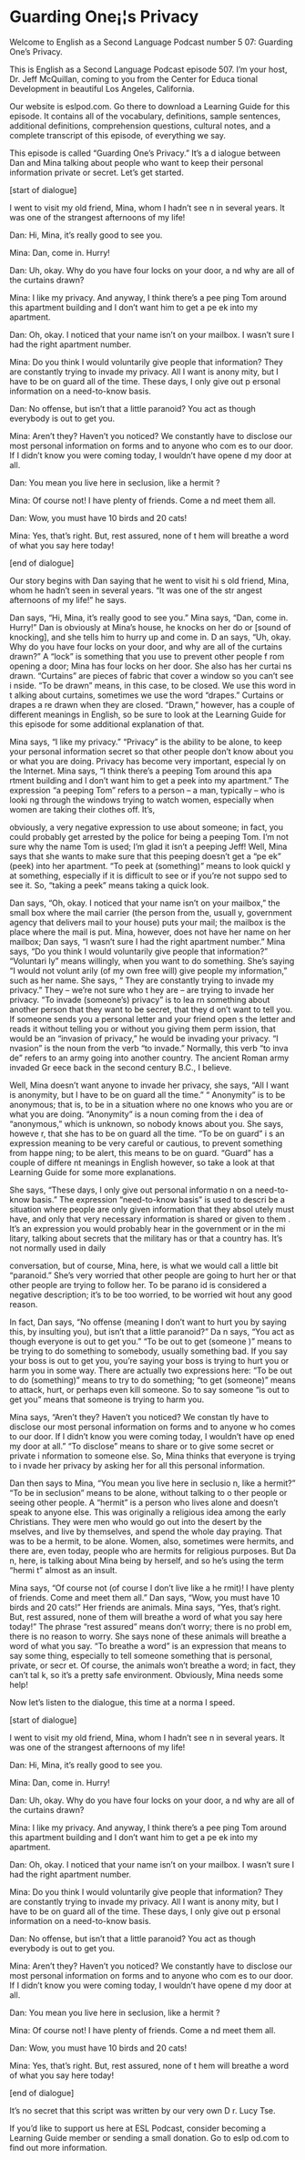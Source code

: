 # Guarding One¡¦s Privacy

Welcome to English as a Second Language Podcast number 5 07: Guarding One’s Privacy.

This is English as a Second Language Podcast episode 507.  I’m your host, Dr. Jeff McQuillan, coming to you from the Center for Educa tional Development in beautiful Los Angeles, California.

Our website is eslpod.com.  Go there to download a Learning Guide for this episode.  It contains all of the vocabulary, definitions, sample sentences, additional definitions, comprehension questions, cultural  notes, and a complete transcript of this episode, of everything we say.

This episode is called “Guarding One’s Privacy.”  It’s a d ialogue between Dan and Mina talking about people who want to keep their  personal information private or secret.  Let’s get started.

[start of dialogue]

I went to visit my old friend, Mina, whom I hadn’t see n in several years.  It was one of the strangest afternoons of my life!

Dan:  Hi, Mina, it’s really good to see you.

Mina:  Dan, come in.  Hurry!

Dan:  Uh, okay.  Why do you have four locks on your door, a nd why are all of the curtains drawn?

Mina:  I like my privacy.  And anyway, I think there’s a pee ping Tom around this apartment building and I don’t want him to get a pe ek into my apartment.

Dan:  Oh, okay.  I noticed that your name isn’t on your mailbox.  I wasn’t sure I had the right apartment number.

Mina:  Do you think I would voluntarily give people that  information?  They are constantly trying to invade my privacy.  All I want is anony mity, but I have to be on guard all of the time.  These days, I only give out p ersonal information on a need-to-know basis.

 Dan:  No offense, but isn’t that a little paranoid?  You act as though everybody is out to get you.

Mina:  Aren’t they?  Haven’t you noticed?  We constantly have to disclose our most personal information on forms and to anyone who com es to our door.  If I didn’t know you were coming today, I wouldn’t have opene d my door at all.

Dan:  You mean you live here in seclusion, like a hermit ?

Mina:  Of course not!  I have plenty of friends.  Come a nd meet them all.

Dan:  Wow, you must have 10 birds and 20 cats!

Mina:  Yes, that’s right.  But, rest assured, none of t hem will breathe a word of what you say here today!

[end of dialogue]

Our story begins with Dan saying that he went to visit hi s old friend, Mina, whom he hadn’t seen in several years.  “It was one of the str angest afternoons of my life!” he says.

Dan says, “Hi, Mina, it’s really good to see you.”  Mina says, “Dan, come in. Hurry!”  Dan is obviously at Mina’s house, he knocks on her do or [sound of knocking], and she tells him to hurry up and come in.  D an says, “Uh, okay.  Why do you have four locks on your door, and why are all of the curtains drawn?”  A “lock” is something that you use to prevent other people f rom opening a door; Mina has four locks on her door.  She also has her curtai ns drawn.  “Curtains” are pieces of fabric that cover a window so you can’t see i nside.  “To be drawn” means, in this case, to be closed.  We use this word in t alking about curtains, sometimes we use the word “drapes.”  Curtains or drapes a re drawn when they are closed.  “Drawn,” however, has a couple of different  meanings in English, so be sure to look at the Learning Guide for this episode for some additional explanation of that.

Mina says, “I like my privacy.”  “Privacy” is the ability to be alone, to keep your personal information secret so that other people don’t  know about you or what you are doing.  Privacy has become very important, especial ly on the Internet. Mina says, “I think there’s a peeping Tom around this apa rtment building and I don’t want him to get a peek into my apartment.”  The  expression “a peeping Tom” refers to a person – a man, typically – who is looki ng through the windows trying to watch women, especially when women are taking their clothes off.  It’s,

 obviously, a very negative expression to use about someone; in  fact, you could probably get arrested by the police for being a peeping  Tom.  I’m not sure why the name Tom is used; I’m glad it isn’t a peeping Jeff!   Well, Mina says that she wants to make sure that this peeping doesn’t get a “pe ek” (peek) into her apartment.  “To peek at (something)” means to look quickl y at something, especially if it is difficult to see or if you’re not suppo sed to see it.  So, “taking a peek” means taking a quick look.

Dan says, “Oh, okay.  I noticed that your name isn’t on your  mailbox,” the small box where the mail carrier (the person from the, usuall y, government agency that delivers mail to your house) puts your mail; the mailbox is the place where the mail is put.  Mina, however, does not have her name on her mailbox; Dan says, “I wasn’t sure I had the right apartment number.”  Mina says, “Do you think I would voluntarily give people that information?”  “Voluntari ly” means willingly, when you want to do something.  She’s saying “I would not volunt arily (of my own free will) give people my information,” such as her name.  She says, “ They are constantly trying to invade my privacy.”  They – we’re not sure who t hey are – are trying to invade her privacy.  “To invade (someone’s) privacy” is to lea rn something about another person that they want to be secret, that they d on’t want to tell you.  If someone sends you a personal letter and your friend open s the letter and reads it without telling you or without you giving them perm ission, that would be an “invasion of privacy,” he would be invading your privacy.  “I nvasion” is the noun from the verb “to invade.”  Normally, this verb “to inva de” refers to an army going into another country.  The ancient Roman army invaded Gr eece back in the second century B.C., I believe.

Well, Mina doesn’t want anyone to invade her privacy, she  says, “All I want is anonymity, but I have to be on guard all the time.”  “ Anonymity” is to be anonymous; that is, to be in a situation where no one knows who you are or what you are doing.  “Anonymity” is a noun coming from the i dea of “anonymous,” which is unknown, so nobody knows about you.  She says, howeve r, that she has to be on guard all the time.  “To be on guard” i s an expression meaning to be very careful or cautious, to prevent something from happe ning; to be alert, this means to be on guard.  “Guard” has a couple of differe nt meanings in English however, so take a look at that Learning Guide for some more explanations.

She says, “These days, I only give out personal informatio n on a need-to-know basis.”  The expression “need-to-know basis” is used to descri be a situation where people are only given information that they absol utely must have, and only that very necessary information is shared or given to them .  It’s an expression you would probably hear in the government or in the mi litary, talking about secrets that the military has or that a country has.  It’s not normally used in daily

 conversation, but of course, Mina, here, is what we would  call a little bit “paranoid.”  She’s very worried that other people are going to hurt her or that other people are trying to follow her.  To be parano id is considered a negative description; it’s to be too worried, to be worried wit hout any good reason.

In fact, Dan says, “No offense (meaning I don’t want to  hurt you by saying this, by insulting you), but isn’t that a little paranoid?”  Da n says, “You act as though everyone is out to get you.”  “To be out to get (someone )” means to be trying to do something to somebody, usually something bad.  If you  say your boss is out to get you, you’re saying your boss is trying to hurt you or harm you in some way. There are actually two expressions here: “To be out to do (something)” means to try to do something; “to get (someone)” means to attack,  hurt, or perhaps even kill someone.  So to say someone “is out to get you” means that someone is trying to harm you.

Mina says, “Aren’t they?  Haven’t you noticed?  We constan tly have to disclose our most personal information on forms and to anyone w ho comes to our door.  If I didn’t know you were coming today, I wouldn’t have op ened my door at all.”  “To disclose” means to share or to give some secret or private i nformation to someone else.  So, Mina thinks that everyone is trying to i nvade her privacy by asking her for all this personal information.

Dan then says to Mina, “You mean you live here in seclusio n, like a hermit?”  “To be in seclusion” means to be alone, without talking to o ther people or seeing other people.  A “hermit” is a person who lives alone and doesn’t speak to anyone else.  This was originally a religious idea among  the early Christians. They were men who would go out into the desert by the mselves, and live by themselves, and spend the whole day praying.  That was to  be a hermit, to be alone.  Women, also, sometimes were hermits, and there  are, even today, people who are hermits for religious purposes.  But Da n, here, is talking about Mina being by herself, and so he’s using the term “hermi t” almost as an insult.

Mina says, “Of course not (of course I don’t live like a he rmit)!  I have plenty of friends.  Come and meet them all.”  Dan says, “Wow, you must have 10 birds and 20 cats!”  Her friends are animals.  Mina says, “Yes,  that’s right.  But, rest assured, none of them will breathe a word of what you say here today!”  The phrase “rest assured” means don’t worry; there is no probl em, there is no reason to worry.  She says none of these animals will breathe a word of what you say. “To breathe a word” is an expression that means to say some thing, especially to tell someone something that is personal, private, or secr et.  Of course, the animals won’t breathe a word; in fact, they can’t tal k, so it’s a pretty safe environment.  Obviously, Mina needs some help!

 Now let’s listen to the dialogue, this time at a norma l speed.

[start of dialogue]

I went to visit my old friend, Mina, whom I hadn’t see n in several years.  It was one of the strangest afternoons of my life!

Dan:  Hi, Mina, it’s really good to see you.

Mina:  Dan, come in.  Hurry!

Dan:  Uh, okay.  Why do you have four locks on your door, a nd why are all of the curtains drawn?

Mina:  I like my privacy.  And anyway, I think there’s a pee ping Tom around this apartment building and I don’t want him to get a pe ek into my apartment.

Dan:  Oh, okay.  I noticed that your name isn’t on your mailbox.  I wasn’t sure I had the right apartment number.

Mina:  Do you think I would voluntarily give people that  information?  They are constantly trying to invade my privacy.  All I want is anony mity, but I have to be on guard all of the time.  These days, I only give out p ersonal information on a need-to-know basis.

Dan:  No offense, but isn’t that a little paranoid?  You act as though everybody is out to get you.

Mina:  Aren’t they?  Haven’t you noticed?  We constantly have to disclose our most personal information on forms and to anyone who com es to our door.  If I didn’t know you were coming today, I wouldn’t have opene d my door at all.

Dan:  You mean you live here in seclusion, like a hermit ?

Mina:  Of course not!  I have plenty of friends.  Come a nd meet them all.

Dan:  Wow, you must have 10 birds and 20 cats!

Mina:  Yes, that’s right.  But, rest assured, none of t hem will breathe a word of what you say here today!

 [end of dialogue]

It’s no secret that this script was written by our very own D r. Lucy Tse.

If you’d like to support us here at ESL Podcast, consider becoming a Learning Guide member or sending a small donation.  Go to eslp od.com to find out more information.





